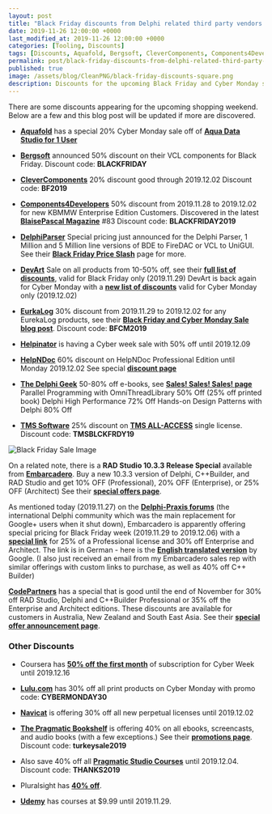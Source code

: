 ```yaml
---
layout: post
title: "Black Friday discounts from Delphi related third party vendors (2019)"
date: 2019-11-26 12:00:00 +0000
last_modified_at: 2019-11-26 12:00:00 +0000
categories: [Tooling, Discounts]
tags: [Discounts, Aquafold, Bergsoft, CleverComponents, Components4Developers, DelphiParser, DevArt, EurekaLog, Helpinator, HelpNDoc, Primož Gabrijelcic, TMS Software, Embarcadero, CodePartners]
permalink: post/black-friday-discounts-from-delphi-related-third-party-vendors
published: true
image: /assets/blog/CleanPNG/black-friday-discounts-square.png
description: Discounts for the upcoming Black Friday and Cyber Monday shopping weekend for Delphi related tools and components.
---
```


There are some discounts appearing for the upcoming shopping weekend. Below are a few and this blog post will be updated if more are discovered.

-   [**Aquafold**](https://www.aquafold.com/) has a special 20% Cyber Monday sale off of [**Aqua Data Studio for 1 User**](https://store.aquafold.com/order/product/72207-A?dc=BlackFriday)
    
-   [**Bergsoft**](https://www.bergsoft.net/) announced 50% discount on their VCL components for Black Friday. Discount code: **BLACKFRIDAY**
    
-   [**CleverComponents**](https://www.clevercomponents.com/) 20% discount good through 2019.12.02 Discount code: **BF2019**
    
-   [**Components4Developers**](http://www.components4developers.com/) 50% discount from 2019.11.28 to 2019.12.02 for new KBMMW Enterprise Edition Customers. Discovered in the latest [**BlaisePascal Magazine**](https://www.blaisepascalmagazine.eu/) #83 Discount code: **BLACKFRIDAY2019**
    
-   [**DelphiParser**](https://delphiparser.com/) Special pricing just announced for the Delphi Parser, 1 Million and 5 Million line versions of BDE to FireDAC or VCL to UniGUI. See their [**Black Friday Price Slash**](https://delphiparser.com/2019/11/26/black-friday-price-slash/) page for more.
    
-   [**DevArt**](https://www.devart.com/) Sale on all products from 10-50% off, see their [**full list of discounts**](https://www.devart.com/blackfriday.html), valid for Black Friday only (2019.11.29) DevArt is back again for Cyber Monday with a [**new list of discounts**](https://www.devart.com/cybermonday.html) valid for Cyber Monday only (2019.12.02)
    
-   [**EurkaLog**](https://www.eurekalog.com/) 30% discount from 2019.11.29 to 2019.12.02 for any EurekaLog products, see their [**Black Friday and Cyber Monday Sale blog post**](https://eurekalog.blogspot.com/2019/11/black-friday-and-cyber-monday-sale-2019.html). Discount code: **BFCM2019**
    
-   [**Helpinator**](https://www.helpinator.com/) is having a Cyber week sale with 50% off until 2019.12.09
    
-   [**HelpNDoc**](https://www.helpndoc.com/) 60% discount on HelpNDoc Professional Edition until Monday 2019.12.02 See special [**discount page**](https://www.helpndoc.com/news-and-articles/2019-11-29-black-friday-2019-60-discount-on-helpndoc-till-monday-only/)
    
-   [**The Delphi Geek**](https://www.thedelphigeek.com/) 50-80% off e-books, see [**Sales! Sales! Sales! page**](https://www.thedelphigeek.com/2019/11/sales-sales-sales.html) Parallel Programming with OmniThreadLibrary 50% Off (25% off printed book) Delphi High Performance 72% Off Hands-on Design Patterns with Delphi 80% Off
    
-   [**TMS Software**](https://tmssoftware.com/) 25% discount on [**TMS ALL-ACCESS**](https://tmssoftware.com/site/tmsallaccess.asp) single license. Discount code: **TMSBLCKFRDY19**
    

![Black Friday Sale Image](/assets/blog/CleanPNG/black-friday-discounts.png)

On a related note, there is a **RAD Studio 10.3.3 Release Special** available from [**Embarcadero**](https://www.embarcadero.com/). Buy a new 10.3.3 version of Delphi, C++Builder, and RAD Studio and get 10% OFF (Professional), 20% OFF (Enterprise), or 25% OFF (Architect) See their [**special offers page**](https://www.embarcadero.com/radoffer).

As mentioned today (2019.11.27) on the [**Delphi-Praxis forums**](https://en.delphipraxis.net/topic/2019-30-and-35-discount-on-delphi/) (the international Delphi community which was the main replacement for Google+ users when it shut down), Embarcadero is apparently offering special pricing for Black Friday week (2019.11.29 to 2019.12.06) with a [**special link**](https://lp.embarcadero.com/blackweek2019de) for 25% of a Professional license and 30% off Enterprise and Architect. The link is in German - here is the [**English translated version**](https://translate.google.com/translate?sl=auto&tl=en&u=https%3A%2F%2Flp.embarcadero.com%2Fblackweek2019de) by Google. (I also just received an email from my Embarcadero sales rep with similar offerings with custom links to purchase, as well as 40% off C++ Builder)

[**CodePartners**](https://www.code-partners.com/) has a special that is good until the end of November for 30% off RAD Studio, Delphi and C++Builder Professional or 35% off the Enterprise and Architect editions. These discounts are available for customers in Australia, New Zealand and South East Asia. See their [**special offer announcement page**](https://www.code-partners.com/rad-studio-10-3-3-released-and-a-special-offer-to-celebrate/).

### **Other Discounts**

-   Coursera has [**50% off the first month**](https://www.coursera.org/promo/cybermonday2019) of subscription for Cyber Week until 2019.12.16
    
-   [**Lulu.com**](https://www.lulu.com/) has 30% off all print products on Cyber Monday with promo code: **CYBERMONDAY30**
    
-   [**Navicat**](https://www.navicat.com/) is offering 30% off all new perpetual licenses until 2019.12.02
    
-   [**The Pragmatic Bookshelf**](https://pragprog.com/) is offering 40% on all ebooks, screencasts, and audio books (with a few exceptions.) See their [**promotions page**](https://pragprog.com/promotions). Discount code: **turkeysale2019**
    
-   Also save 40% off all [**Pragmatic Studio Courses**](https://pragmaticstudio.com/) until 2019.12.04. Discount code: **THANKS2019**
    
-   Pluralsight has [**40% off**](https://www.pluralsight.com/offer/2019/bf-cm-40-off).
    
-   [**Udemy**](https://www.udemy.com/) has courses at $9.99 until 2019.11.29.
    
